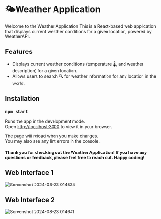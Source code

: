 # 🌤️Weather Application
Welcome to the Weather Application This is a React-based web application that displays current weather conditions for a given location, powered by WeatherAPI.

## Features
* Displays current weather conditions (temperature 🌡️, and weather description) for a given location.
* Allows users to search 🔍 for weather information for any location in the world.

## Installation
### `npm start`

Runs the app in the development mode.\
Open [http://localhost:3000](http://localhost:3000) to view it in your browser.

The page will reload when you make changes.\
You may also see any lint errors in the console.

#### Thank you for checking out the Weather Application! If you have any questions or feedback, please feel free to reach out. Happy coding!

## Web Interface 1
![Screenshot 2024-08-23 014534](https://github.com/user-attachments/assets/35e5729b-29c0-4045-a0f6-e6dc6263b256)

## Web Interface 2
![Screenshot 2024-08-23 014641](https://github.com/user-attachments/assets/d1eb27f4-98cb-4ff8-a6d1-0e482ce62b9d)





